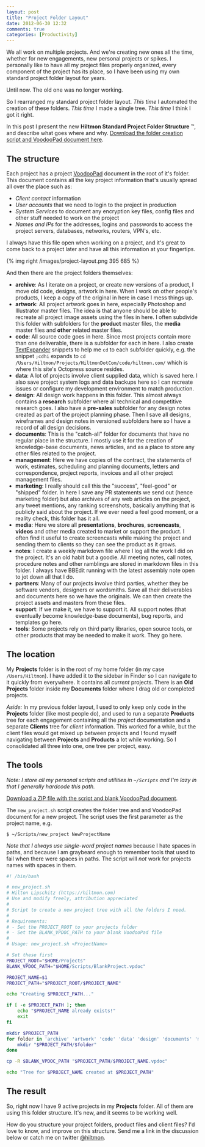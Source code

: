 ```yaml
---
layout: post
title: "Project Folder Layout"
date: 2012-06-30 12:32
comments: true
categories: [Productivity]
---
```


We all work on multiple projects. And we're creating new ones all the time, whether for new engagements, new personal projects or spikes. I personally like to have all my project files properly organized, every component of the project has its place, so I have been using my own standard project folder layout for years.

Until now. The old one was no longer working.

So I rearranged my standard project folder layout. *This time* I automated the creation of these folders. *This time* I made a single tree. *This time* I think I got it right.

In this post I present the new **Hiltmon Standard Project Folder Structure** &trade;, and describe what goes where and why. [Download the folder creation script and VoodooPad document here](http://cl.ly/2b0N1H27433P0T1Y1u3C).

## The structure

Each project has a project [VoodooPad](http://flyingmeat.com/voodoopad/) document in the root of it's folder. This document contains all the key project information that's usually spread all over the place such as:

* *Client contact* information
* *User accounts* that we need to login to the project in production
* *System Services* to document any encryption key files, config files and other stuff needed to work on the project
* *Names and IPs* for the addresses, logins and passwords to access the project servers, databases, networks, routers, VPN's, etc.

I always have this file open when working on a project, and it's great to come back to a project later and have all this information at your fingertips.

{% img right /images/project-layout.png 395 685 %}

And then there are the project folders themselves:

* **archive**: As I iterate on a project, or create new versions of a product, I move old code, designs, artwork in here. When I work on other people's products, I keep a copy of the original in here in case I mess things up.
* **artwork**: All project artwork goes in here, especially Photoshop and Illustrator master files. The idea is that anyone should be able to recreate all project image assets using the files in here. I often subdivide this folder with subfolders for the **product** master files, the **media** master files and **other** related master files.
* **code**: All source code goes in here. Since most projects contain more than one deliverable, there is a subfolder for each in here. I also create [TextExpander](http://smilesoftware.com/TextExpander/) snippets to help me `cd` to each subfolder quickly, e.g. the snippet `;cdhi` expands to `cd /Users/Hiltmon/Projects/HiltmonDotCom/code/hiltmon.com/` which is where this site's Octopress source resides.
* **data**: A lot of projects involve client supplied data, which is saved here. I also save project system logs and data backups here so I can recreate issues or configure my development environment to match production.
* **design**: All design work happens in this folder. This almost always contains a **research** subfolder where all technical and competitive research goes. I also have a **pre-sales** subfolder for any design notes created as part of the project planning phase. Then I save all designs, wireframes and design notes in versioned subfolders here so I have a record of all design decisions.
* **documents**: This is the "catch-all" folder for documents that have no regular place in the structure. I mostly use it for the creation of knowledge-base documents, news articles, and as a place to store any other files related to the project.
* **management**: Here we have copies of the contract, the statements of work, estimates, scheduling and planning documents, letters and correspondence, project reports, invoices and all other project management files.
* **marketing**: I really should call this the "success", "feel-good" or "shipped" folder. In here I save any PR statements we send out (hence marketing folder) but also archives of any web articles on the project, any tweet mentions, any ranking screenshots, basically anything that is publicly said about the project. If we ever need a feel good moment, or a reality check, this folder has it all.
* **media**: Here we store all **presentations**, **brochures**, **screencasts**, **videos** and other media created to market or support the product. I often find it useful to create screencasts while making the project and sending them to clients so they can see the product as it grows.
* **notes**: I create a weekly markdown file where I log all the work I did on the project. It's an old habit but a goodie. All meeting notes, call notes, procedure notes and other ramblings are stored in markdown files in this folder. I always have BBEdit running with the latest assembly note open to jot down all that I do.
* **partners**: Many of our projects involve third parties, whether they be software vendors, designers or wordsmiths. Save all their deliverables and documents here so we have the originals. We can then create the project assets and masters from these files.
* **support**: If we make it, we have to support it. All support notes (that eventually become knowledge-base documents), bug reports, and templates go here.
* **tools**: Some projects rely on third party libraries, open source tools, or other products that may be needed to make it work. They go here.

## The location

My **Projects** folder is in the root of my home folder (in my case `/Users/Hiltmon`). I have added it to the sidebar in Finder so I can navigate to it quickly from everywhere. It contains all *current* projects. There is an **Old Projects** folder inside my **Documents** folder where I drag old or completed projects.

*Aside:* In my previous folder layout, I used to only keep only code in the **Projects** folder (like most people do), and used to run a separate **Products** tree for each engagement containing all the *project* documentation and a separate **Clients** tree for *client* information. This worked for a while, but the client files would get mixed up between projects and I found myself navigating between **Projects** and **Products** a lot while working. So I consolidated all three into one, one tree per project, easy.

## The tools

*Note: I store all my personal scripts and utilities in `~/Scripts` and I'm lazy in that I generally hardcode this path.*

[Download a ZIP file with the script and blank VoodooPad document](http://cl.ly/2b0N1H27433P0T1Y1u3C).

The `new_project.sh` script creates the folder tree and and VoodooPad document for a new project. The script uses the first parameter as the project name, e.g. 

```
$ ~/Scripts/new_project NewProjectName
```

*Note that I always use single-word project names* because I hate spaces in paths, and because I am graybeard enough to remember tools that used to fail when there were spaces in paths. The script will *not* work for projects names with spaces in them.

``` sh new_project.sh
#! /bin/bash

# new_project.sh
# Hilton Lipschitz (https://hiltmon.com)
# Use and modify freely, attribution appreciated
#
# Script to create a new project tree with all the folders I need.
#
# Requirements:
# - Set the PROJECT_ROOT to your projects folder
# - Set the BLANK_VPDOC_PATH to your blank VoodooPad file
#
# Usage: new_project.sh <ProjectName>

# Set these first
PROJECT_ROOT="$HOME/Projects"
BLANK_VPDOC_PATH="$HOME/Scripts/BlankProject.vpdoc"

PROJECT_NAME=$1
PROJECT_PATH="$PROJECT_ROOT/$PROJECT_NAME"

echo "Creating $PROJECT_PATH..."

if [ -e $PROJECT_PATH ]; then
    echo "$PROJECT_NAME already exists!"
    exit
fi

mkdir $PROJECT_PATH
for folder in 'archive' 'artwork' 'code' 'data' 'design' 'documents' 'management' 'notes' 'media' 'marketing' 'support' 'partners' 'tools'; do
    mkdir "$PROJECT_PATH/$folder"
done

cp -R $BLANK_VPDOC_PATH "$PROJECT_PATH/$PROJECT_NAME.vpdoc"

echo "Tree for $PROJECT_NAME created at $PROJECT_PATH"

```

## The result

So, right now I have 9 active projects in my **Projects** folder. All of them are using this folder structure. It's new, and it seems to be working well.

How do you structure your project folders, product files and client files? I'd love to know, and improve on this structure. Send me a link in the discussion below or catch me on twitter [@hiltmon](https://twitter.com/hiltmon).

 
